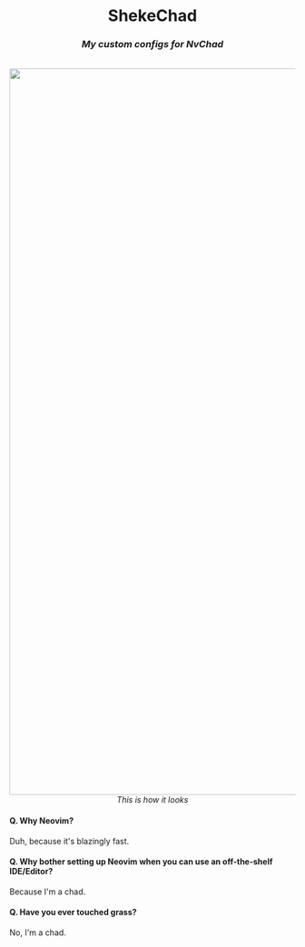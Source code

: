 <div align="center"> 

# ShekeChad
### *My custom configs for NvChad*
<br />
<img width="1280" alt="Screenshot 2023-02-17 at 11 13 14 PM" src="https://user-images.githubusercontent.com/95183266/219731785-aa955739-33f4-4fd0-96f1-3234376e50be.png">
<i>This is how it looks</i>
</div> 

#### Q. Why Neovim? 
Duh, because it's blazingly fast. 

#### Q. Why bother setting up Neovim when you can use an off-the-shelf IDE/Editor? 
Because I'm a chad. 

#### Q. Have you ever touched grass? 
No, I'm a chad.

